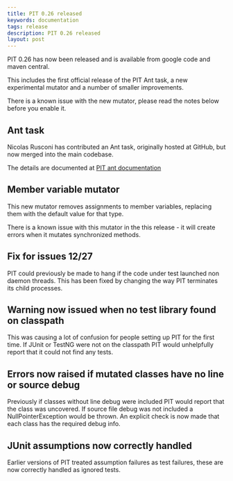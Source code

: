 ```yaml
---
title: PIT 0.26 released
keywords: documentation
tags: release
description: PIT 0.26 released
layout: post
---
```


PIT 0.26 has now been released and is available from google code and maven central.

<!-- more -->

This includes the first official release of the PIT Ant task, a new experimental mutator
and a number of smaller improvements. 

There is a known issue with the new mutator, please read the notes below before you enable it.

## Ant task

Nicolas Rusconi has contributed an Ant task, originally hosted at GitHub, but now merged into the main codebase. 

The details are documented at [PIT ant documentation](/quickstart/ant)

## Member variable mutator

This new mutator removes assignments to member variables, replacing them with the default value for that type.

There is a known issue with this mutator in the this release - it will create errors when it mutates
synchronized methods.

## Fix for issues 12/27

PIT could previously be made to hang if the code under test launched non daemon threads. This has been fixed
by changing the way PIT terminates its child processes.

## Warning now issued when no test library found on classpath

This was causing a lot of confusion for people setting up PIT for the first time. If JUnit or TestNG were not
on the classpath PIT would unhelpfully report that it could not find any tests.

## Errors now raised if mutated classes have no line or source debug

Previously if classes without line debug were included PIT would report that the class was uncovered. If source file
debug was not included a NullPointerException would be thrown. An explicit check is now made that each class has the required
debug info.

## JUnit assumptions now correctly handled

Earlier versions of PIT treated assumption failures as test failures, these are now correctly handled as ignored tests.

